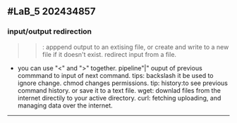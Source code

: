 #LaB_5 202434857
---
### input/output redirection
>> : apppend output to an extising file, or create and write to a new file if it doesn't exist.
> redirect input from a file.
* you can use "<" and ">" together.
pipeline"|" ouput of previous commmand to input of next command.
tips: backslash it be used to ignore change.
chmod changes permissions.
tip: history:to see previous command history. or save it to a text file.
wget: downlad files from the internet directily to your active directory.
curl: fetching uploading, and managing data over the internet.
---
